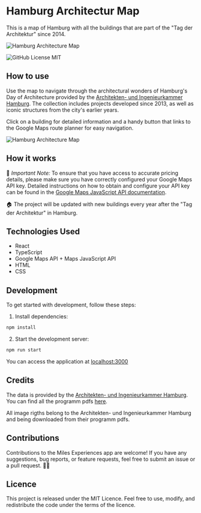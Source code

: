 # Hamburg Architectur Map

This is a map of Hamburg with all the buildings that are part of the "Tag der Architektur" since 2014.

![Hamburg Architecture Map](https://user-images.githubusercontent.com/91027118/282439104-ba515255-d459-4f40-adfb-b4bcc3131b78.png) 

![GitHub License MIT](https://img.shields.io/github/license/sqlhabit/sql_schema_visualizer?color=%2347A3F3)

## How to use

Use the map to navigate through the architectural wonders of Hamburg's Day of Architecture provided by the [Architekten- und Ingenieurkammer Hamburg](https://www.akhh.de/). The collection includes projects developed since 2013, as well as iconic structures from the city's earlier years. 

Click on a building for detailed information and a handy button that links to the Google Maps route planner for easy navigation.

![Hamburg Architecture Map](https://user-images.githubusercontent.com/91027118/282439895-df184874-cfec-4f4c-bbb7-6b15db97c119.png)

## How it works

🔑 *Important Note:* To ensure that you have access to accurate pricing details, please make sure you have correctly configured your Google Maps API key. Detailed instructions on how to obtain and configure your API key can be found in the [Google Maps JavaScript API documentation](https://developers.google.com/maps/documentation/javascript/get-api-key).

🏠 The project will be updated with new buildings every year after the "Tag der Architektur" in Hamburg. 

## Technologies Used

- React
- TypeScript
- Google Maps API + Maps JavaScript API
- HTML
- CSS

## Development

To get started with development, follow these steps:

1. Install dependencies:
```sh
npm install
```
2. Start the development server:

```sh
npm run start
```

You can access the application at [localhost:3000](http://localhost:3000/)

## Credits

The data is provided by the [Architekten- und Ingenieurkammer Hamburg](https://www.akhh.de/).
You can find all the programm pdfs [here](https://www.akhh.de/baukultur/info-tag-der-architektur/).

All image rigths belong to the Architekten- und Ingenieurkammer Hamburg and being downloaded from their programm pdfs.

## Contributions

Contributions to the Miles Experiences app are welcome! If you have any suggestions, bug reports, or feature requests, feel free to submit an issue or a pull request. 👋🏼

## Licence

This project is released under the MIT Licence. Feel free to use, modify, and redistribute the code under the terms of the licence.

